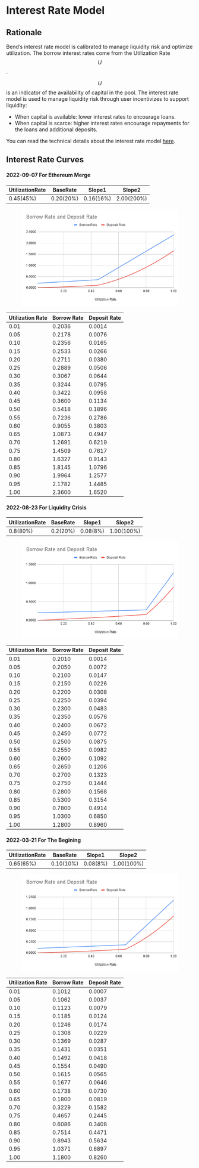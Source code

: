# Interest Rate Model

## Rationale

Bend’s interest rate model is calibrated to manage liquidity risk and optimize utilization. The borrow interest rates come from the Utilization Rate $$U$$.

$$U$$ is an indicator of the availability of capital in the pool. The interest rate model is used to manage liquidity risk through user incentivizes to support liquidity:

* When capital is available: lower interest rates to encourage loans.
* When capital is scarce: higher interest rates encourage repayments for the loans and additional deposits.

You can read the technical details about the interest rate model [here](../risk/interest-rate-model.md).

## Interest Rate Curves

#### 2022-09-07 For Ethereum Merge

| UtilizationRate | BaseRate  | Slope1    | Slope2     |
| --------------- | --------- | --------- | ---------- |
| 0.45(45%)       | 0.20(20%) | 0.16(16%) | 2.00(200%) |

<figure><img src="../.gitbook/assets/Borrow Rate and Deposit Rate-45-0907.png" alt=""><figcaption></figcaption></figure>

| Utilization Rate | Borrow Rate | Deposit Rate |
| ---------------- | ----------- | ------------ |
| 0.01             | 0.2036      | 0.0014       |
| 0.05             | 0.2178      | 0.0076       |
| 0.10             | 0.2356      | 0.0165       |
| 0.15             | 0.2533      | 0.0266       |
| 0.20             | 0.2711      | 0.0380       |
| 0.25             | 0.2889      | 0.0506       |
| 0.30             | 0.3067      | 0.0644       |
| 0.35             | 0.3244      | 0.0795       |
| 0.40             | 0.3422      | 0.0958       |
| 0.45             | 0.3600      | 0.1134       |
| 0.50             | 0.5418      | 0.1896       |
| 0.55             | 0.7236      | 0.2786       |
| 0.60             | 0.9055      | 0.3803       |
| 0.65             | 1.0873      | 0.4947       |
| 0.70             | 1.2691      | 0.6219       |
| 0.75             | 1.4509      | 0.7617       |
| 0.80             | 1.6327      | 0.9143       |
| 0.85             | 1.8145      | 1.0796       |
| 0.90             | 1.9964      | 1.2577       |
| 0.95             | 2.1782      | 1.4485       |
| 1.00             | 2.3600      | 1.6520       |

#### 2022-08-23 For Liquidity Crisis

| UtilizationRate | BaseRate | Slope1   | Slope2     |
| --------------- | -------- | -------- | ---------- |
| 0.8(80%)        | 0.2(20%) | 0.08(8%) | 1.00(100%) |

<figure><img src="../.gitbook/assets/Borrow Rate and Deposit Rate-80-0907.png" alt=""><figcaption></figcaption></figure>

| Utilization Rate | Borrow Rate | Deposit Rate |
| ---------------- | ----------- | ------------ |
| 0.01             | 0.2010      | 0.0014       |
| 0.05             | 0.2050      | 0.0072       |
| 0.10             | 0.2100      | 0.0147       |
| 0.15             | 0.2150      | 0.0226       |
| 0.20             | 0.2200      | 0.0308       |
| 0.25             | 0.2250      | 0.0394       |
| 0.30             | 0.2300      | 0.0483       |
| 0.35             | 0.2350      | 0.0576       |
| 0.40             | 0.2400      | 0.0672       |
| 0.45             | 0.2450      | 0.0772       |
| 0.50             | 0.2500      | 0.0875       |
| 0.55             | 0.2550      | 0.0982       |
| 0.60             | 0.2600      | 0.1092       |
| 0.65             | 0.2650      | 0.1206       |
| 0.70             | 0.2700      | 0.1323       |
| 0.75             | 0.2750      | 0.1444       |
| 0.80             | 0.2800      | 0.1568       |
| 0.85             | 0.5300      | 0.3154       |
| 0.90             | 0.7800      | 0.4914       |
| 0.95             | 1.0300      | 0.6850       |
| 1.00             | 1.2800      | 0.8960       |

#### 2022-03-21 For The Begining

| UtilizationRate | BaseRate  | Slope1   | Slope2     |
| --------------- | --------- | -------- | ---------- |
| 0.65(65%)       | 0.10(10%) | 0.08(8%) | 1.00(100%) |

<figure><img src="../.gitbook/assets/Borrow Rate and Deposit Rate-65-0907.png" alt=""><figcaption></figcaption></figure>

| Utilization Rate | Borrow Rate | Deposit Rate |
| ---------------- | ----------- | ------------ |
| 0.01             | 0.1012      | 0.0007       |
| 0.05             | 0.1062      | 0.0037       |
| 0.10             | 0.1123      | 0.0079       |
| 0.15             | 0.1185      | 0.0124       |
| 0.20             | 0.1246      | 0.0174       |
| 0.25             | 0.1308      | 0.0229       |
| 0.30             | 0.1369      | 0.0287       |
| 0.35             | 0.1431      | 0.0351       |
| 0.40             | 0.1492      | 0.0418       |
| 0.45             | 0.1554      | 0.0490       |
| 0.50             | 0.1615      | 0.0565       |
| 0.55             | 0.1677      | 0.0646       |
| 0.60             | 0.1738      | 0.0730       |
| 0.65             | 0.1800      | 0.0819       |
| 0.70             | 0.3229      | 0.1582       |
| 0.75             | 0.4657      | 0.2445       |
| 0.80             | 0.6086      | 0.3408       |
| 0.85             | 0.7514      | 0.4471       |
| 0.90             | 0.8943      | 0.5634       |
| 0.95             | 1.0371      | 0.6897       |
| 1.00             | 1.1800      | 0.8260       |
